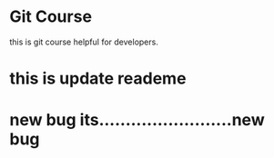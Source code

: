 # Git Course

this is git course helpful for developers.

# this is update reademe

# new bug its.........................new bug

